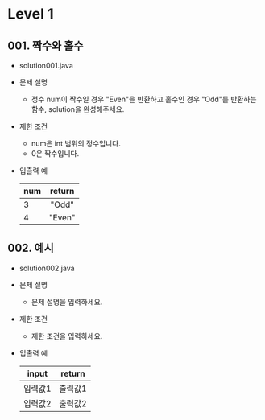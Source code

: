 # Level 1

## 001. 짝수와 홀수
  - solution001.java

  - 문제 설명

    - 정수 num이 짝수일 경우 "Even"을 반환하고 홀수인 경우 "Odd"를 반환하는 함수, solution을 완성해주세요.

  - 제한 조건

    - num은 int 범위의 정수입니다.
    - 0은 짝수입니다.

  - 입출력 예

    | num  | return |
    | ---- | :----: |
    | 3    | "Odd"  |
    | 4    | "Even" |

## 002. 예시
  - solution002.java

  - 문제 설명

    - 문제 설명을 입력하세요.

  - 제한 조건

    - 제한 조건을 입력하세요.

  - 입출력 예

    | input  | return |
    | ---- | :----: |
    | 입력값1    | 출력값1  |
    | 입력값2    | 출력값2 |
